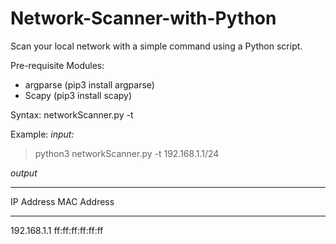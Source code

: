 # Network-Scanner-with-Python
Scan your local network with a simple command using a Python script.

Pre-requisite Modules:
- argparse  (pip3 install argparse)
- Scapy     (pip3 install scapy)

Syntax:
networkScanner.py -t <IP address or Network address>

Example:
*input:*
>python3 networkScanner.py -t 192.168.1.1/24

*output*
_________________________________
IP Address      MAC Address
_________________________________
192.168.1.1     ff:ff:ff:ff:ff:ff
